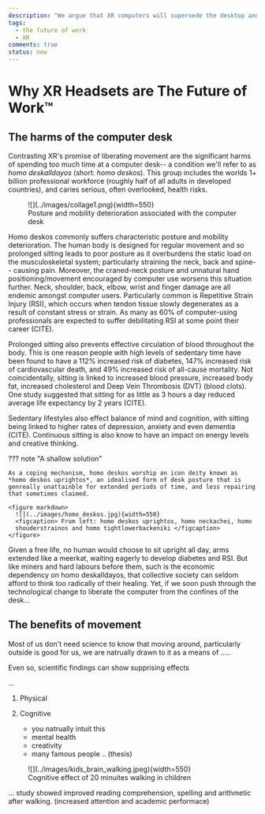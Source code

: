 ```yaml
---
description: "We argue that XR computers will supersede the desktop and mobile to become the next dominant computing paradigm"
tags:
  - the future of work
  - XR 
comments: true
status: new
---
```

# Why XR Headsets are The Future of Work™ 
<!-- ALT: Why XR Headsets are the Future of Computing -->
<!-- XR Headsets: Coming soon to a future near you! -->
<!-- The Impending Revolution: XR headsets -->

## The harms of the computer desk
Contrasting XR's promise of liberating movement are the significant harms of spending too much time at a computer desk-- a condition we'll refer to as *homo deskalldayos* (short: *homo deskos*).
This group includes the worlds 1+ billion professional workforce (roughly half of all adults in developed countries), and caries serious, often overlooked, health risks.

<!-- who are ingrained to spending many hours at a stationary computer desk, conditioned to the universality of the serious health risks.
<!-- to risks to mobility, posture and chronic disease.  -->
<!-- normalise the adverse health effects as expected working conditions. -->

<figure markdown>
  ![](../images/collage1.png){width=550}
  <figcaption> Posture and mobility deterioration associated with the computer desk </figcaption>
</figure>

Homo deskos commonly suffers characteristic posture and mobility deterioration.
The human body is designed for regular movement and so prolonged sitting leads to poor posture as it overburdens the static load on the musculoskeletal system; particularly straining the neck, back and spine-- causing pain.
Moreover, the craned-neck posture and unnatural hand positioning/movement encouraged by computer use worsens this situation further.
Neck, shoulder, back, elbow, wrist and finger damage are all endemic amongst computer users.
Particularly common is Repetitive Strain Injury (RSI), which occurs when tendon tissue slowly degenerates as a result of constant stress or strain.
As many as 60% of computer-using professionals are expected to suffer debilitating RSI at some point their career (CITE).
<!-- "hunched over" -->

Prolonged sitting also prevents effective circulation of blood throughout the body.
This is one reason people with high levels of sedentary time have been found to have a 112% increased risk of diabetes, 147% increased risk of cardiovascular death, and 49% increased risk of all-cause mortality.
Not coincidentally, sitting is linked to increased blood pressure, increased body fat, increased cholesterol and Deep Vein Thrombosis (DVT) (blood clots). 
One study suggested that sitting for as little as 3 hours a day reduced average life expectancy by 2 years (CITE).
<!-- sitting increases the chance of early death from heart disease, cancer and stroke  -->
<!-- Research strongly links homo deskos' sedentary lifestyle (sitting for long periods) to a slew of chronic health conditions. -->

Sedentary lifestyles also effect balance of mind and cognition, with sitting being linked to higher rates of depression, anxiety and even dementia (CITE). 
Continuous sitting is also know to have an impact on energy levels and creative thinking.

??? note "A shallow solution"

    As a coping mechanism, homo deskos worship an icon deity known as *homo deskos uprightos*, an idealised form of desk posture that is genreally unattainble for extended periods of time, and less repairing that sometimes claimed. 

    <figure markdown>
      ![](../images/homo_deskos.jpg){width=550}
      <figcaption> From left: homo deskos uprightos, homo neckachei, homo 
      shouderstrainos and homo tightlowerbackeniki </figcaption>
    </figure>


Given a free life, no human would choose to sit upright all day, arms extended like a meerkat, waiting eagerly to develop diabetes and RSI.
But like miners and hard labours before them, such is the economic dependency on homo deskalldayos, that collective society can seldom afford to think too radically of their healing.
Yet, if we soon push through the technological change to liberate the computer from the confines of the desk...


## The benefits of movement
Most of us don't need science to know that moving around, particularly outside is good for us, we are natrually drawn to it as a means of .....

Even so, scientific findings can show supprising effects

...

1. Physical 

2. Cognitive
    - you natrually intuit this
    - mental health
    - creativity
    - many famous people .. (thesis)

<figure markdown>
  ![](../images/kids_brain_walking.jpeg){width=550}
  <figcaption> Cognitive effect of 20 minuites walking in children </figcaption>
</figure>

... study showed improved reading comprehension, spelling and arithmetic after walking. (increased attention and academic performace)

<!-- NOTES -->

<!-- ## THE LOCOMOTION LIFESTYLE -->
<!--     Contrary to the fear that VR will take us away from the real world, a major hope of XR computing is that it will return us to the *locomotion lifestyle* of our hunter-gatherer heritance: increasing time spent outdoors and moving our body in natural ways. -->
